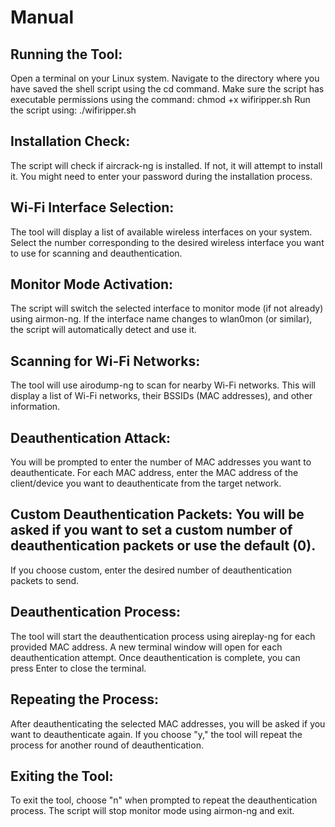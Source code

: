 # Manual
## Running the Tool:
   Open a terminal on your Linux system.
        Navigate to the directory where you have saved the shell script using the cd command.
        Make sure the script has executable permissions using the command: chmod +x wifiripper.sh
        Run the script using: ./wifiripper.sh

## Installation Check:
  The script will check if aircrack-ng is installed. If not, it will attempt to install it.
        You might need to enter your password during the installation process.

## Wi-Fi Interface Selection:
  The tool will display a list of available wireless interfaces on your system.
        Select the number corresponding to the desired wireless interface you want to use for scanning and deauthentication.

## Monitor Mode Activation:
 The script will switch the selected interface to monitor mode (if not already) using airmon-ng.
        If the interface name changes to wlan0mon (or similar), the script will automatically detect and use it.

## Scanning for Wi-Fi Networks:
  The tool will use airodump-ng to scan for nearby Wi-Fi networks.
        This will display a list of Wi-Fi networks, their BSSIDs (MAC addresses), and other information.

## Deauthentication Attack:
   You will be prompted to enter the number of MAC addresses you want to deauthenticate.
        For each MAC address, enter the MAC address of the client/device you want to deauthenticate from the target network.

## Custom Deauthentication Packets:    You will be asked if you want to set a custom number of deauthentication packets or use the default (0).
  If you choose custom, enter the desired number of deauthentication packets to send.

## Deauthentication Process:
   The tool will start the deauthentication process using aireplay-ng for each provided MAC address.
        A new terminal window will open for each deauthentication attempt.
        Once deauthentication is complete, you can press Enter to close the terminal.

## Repeating the Process:
   After deauthenticating the selected MAC addresses, you will be asked if you want to deauthenticate again.
        If you choose "y," the tool will repeat the process for another round of deauthentication.

## Exiting the Tool:
 To exit the tool, choose "n" when prompted to repeat the deauthentication process.
    The script will stop monitor mode using airmon-ng and exit.
